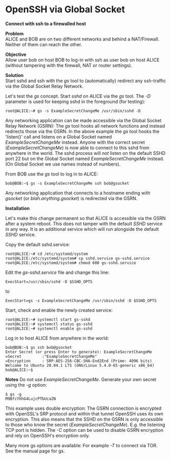 # OpenSSH via Global Socket
**Connect with ssh to a firewalled host**

**Problem**  
ALICE and BOB are on two different networks and behind a NAT/Firewall. Neither of them can reach the other.

**Objective**  
Allow user bob on host BOB to log-in with ssh as user bob on host ALICE (without tampering with the firewall, NAT or router settings).

**Solution**  
Start sshd and ssh with the *gs* tool to (automatically) redirect any ssh-traffic via the Global Socket Relay Network.


Let's test the *gs* concept. Start *sshd* on ALICE via the *gs* tool. The *-D* parameter is used for keeping sshd in the foreground (for testing):
```ShellSession
root@ALICE:~# gs -s ExampleSecretChangeMe /usr/sbin/sshd -D
```

Any networking application can be made accessible via the Global Socket Relay Network (GSRN): The *gs* tool hooks all network functions and instead redirects those via the GSRN. In the above example the *gs* tool hooks the 'listen()' call and listens on a Global Socket named *ExampleSecretChangeMe* instead. Anyone with the correct secret (*ExampleSecretChangeMe*) is now able to connect to this sshd from anywhere in the world. The sshd process will _not_ listen on the default SSHD port 22 but on the Global Socket named *ExampleSecretChangeMe* instead. (On Global Socket we use names instead of numbers).

From BOB use the *gs* tool to log in to ALICE:
```ShellSession
bob@BOB:~$ gs -s ExampleSecretChangeMe ssh bob@gsocket
```

Any networking application that connects to a hostname ending with *gsocket* (or *blah.anything.gsocket*) is redirected via the GSRN. 

**Installation**

Let's make this change permanent so that ALICE is accessible via the GSRN after a system reboot. This does not tamper with the default *SSHD* service in any way. It is an additional service which will run alongside the default *SSHD* service.

Copy the default sshd.service:
```ShellSession
root@ALICE:~# cd /etc/systemd/system
root@ALICE:/etc/systemd/system# cp sshd.service gs-sshd.service
root@ALICE:/etc/systemd/system# chmod 600 gs-sshd.service
```

Edit the *gs-sshd.service* file and change this line:
```EditorConfig
ExecStart=/usr/sbin/sshd -D $SSHD_OPTS
```
to
```EditorConfig
ExecStart=gs -s ExampleSecretChangeMe /usr/sbin/sshd -D $SSHD_OPTS
```

Start, check and enable the newly created service:
```ShellSession
root@ALICE:~# systemctl start gs-sshd
root@ALICE:~# systemctl status gs-sshd
root@ALICE:~# systemctl enable gs-sshd
```

Log in to host ALICE from anywhere in the world:
```ShellSession
bob@BOB:~$ gs ssh bob@gsocket
Enter Secret (or press Enter to generate): ExampleSecretChangeMe
=Secret         :"ExampleSecretChangeMe"
=Encryption     : SRP-AES-256-CBC-SHA-End2End (Prime: 4096 bits)
Welcome to Ubuntu 20.04.1 LTS (GNU/Linux 5.4.0-65-generic x86_64)
bob@ALICE:~$ 
```

**Notes**
Do not use *ExampleSecretChangeMe*. Generate your own secret using the *-g* option:
```ShellSession
$ gs -g
M9BfcYhhG4LujcPTbUcaZN
```

This example uses double encryption: The GSRN connection is encrypted with OpenSSL's SRP protocol and within that tunnel OpenSSH uses its own encryption. This also means that the SSHD on the GSRN is only accessible to those who know the secret (*ExampleSecretChangeMe*). E.g. the listening TCP port is hidden. The *-C* option can be used to disable GSRN encryption and rely on OpenSSH's encryption only.

Many more gs options are available: For example *-T* to connect via TOR. See the manual page for gs. 
